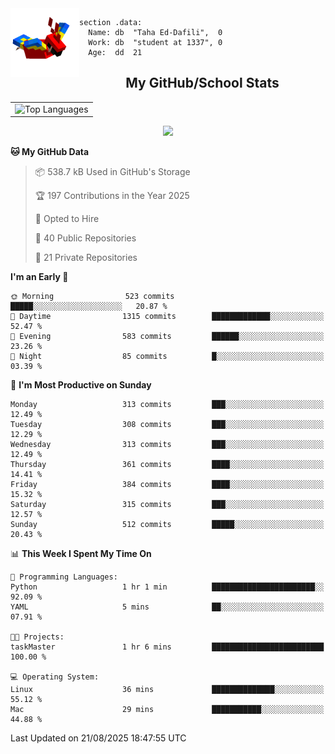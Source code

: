 <img src="parrot_fly_flipped.gif" align="left" height="110">


```assembly
section .data:
  Name: db  "Taha Ed-Dafili",  0
  Work: db  "student at 1337", 0
  Age:  dd  21
```


<div align="center">
  <h2>My GitHub/School Stats</h2>
</div>
<table align="center">
  <tr>
    <td align="center"><img width="450" src="https://github-readme-stats.vercel.app/api/top-langs/?username=0rayn&layout=compact&theme=github_dark&hide=html,makefile,css&exclude_repo=Yona2.0,Nand2Tetris&hide_border=true&langs_count=6" alt="Top Languages" /></td>
<!--     <td align="center"><img src="https://github-readme-streak-stats.herokuapp.com?user=0rayn&theme=github-dark-blue&hide_border=true&border_radius=5" alt="GitHub Streak" /></td>
  </tr> -->
</table>
 <p align="center">
  <a href="https://github.com/0rayn">
    <img src="https://komarev.com/ghpvc/?username=0rayn&color=blue&style=flat)" />
  </a>
</p>

<!--START_SECTION:waka-->
**🐱 My GitHub Data** 

> 📦 538.7 kB Used in GitHub's Storage 
 > 
> 🏆 197 Contributions in the Year 2025
 > 
> 💼 Opted to Hire
 > 
> 📜 40 Public Repositories 
 > 
> 🔑 21 Private Repositories 
 > 
**I'm an Early 🐤** 

```text
🌞 Morning                523 commits         █████░░░░░░░░░░░░░░░░░░░░   20.87 % 
🌆 Daytime                1315 commits        █████████████░░░░░░░░░░░░   52.47 % 
🌃 Evening                583 commits         ██████░░░░░░░░░░░░░░░░░░░   23.26 % 
🌙 Night                  85 commits          █░░░░░░░░░░░░░░░░░░░░░░░░   03.39 % 
```
📅 **I'm Most Productive on Sunday** 

```text
Monday                   313 commits         ███░░░░░░░░░░░░░░░░░░░░░░   12.49 % 
Tuesday                  308 commits         ███░░░░░░░░░░░░░░░░░░░░░░   12.29 % 
Wednesday                313 commits         ███░░░░░░░░░░░░░░░░░░░░░░   12.49 % 
Thursday                 361 commits         ████░░░░░░░░░░░░░░░░░░░░░   14.41 % 
Friday                   384 commits         ████░░░░░░░░░░░░░░░░░░░░░   15.32 % 
Saturday                 315 commits         ███░░░░░░░░░░░░░░░░░░░░░░   12.57 % 
Sunday                   512 commits         █████░░░░░░░░░░░░░░░░░░░░   20.43 % 
```


📊 **This Week I Spent My Time On** 

```text
💬 Programming Languages: 
Python                   1 hr 1 min          ███████████████████████░░   92.09 % 
YAML                     5 mins              ██░░░░░░░░░░░░░░░░░░░░░░░   07.91 % 

🐱‍💻 Projects: 
taskMaster               1 hr 6 mins         █████████████████████████   100.00 % 

💻 Operating System: 
Linux                    36 mins             ██████████████░░░░░░░░░░░   55.12 % 
Mac                      29 mins             ███████████░░░░░░░░░░░░░░   44.88 % 
```


 Last Updated on 21/08/2025 18:47:55 UTC
<!--END_SECTION:waka-->
